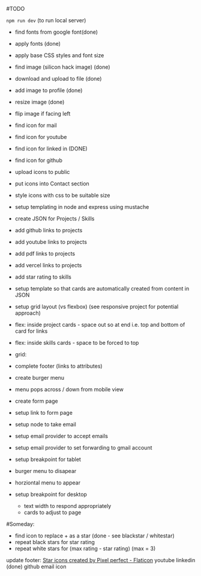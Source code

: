#TODO

`npm run dev` (to run local server)

- find fonts from google font(done)
 - apply fonts (done)
 - apply base CSS styles and font size

- find image (silicon hack image) (done)
- download and upload to file (done)
- add image to profile (done)
- resize image (done)
- flip image if facing left 

- find icon for mail
- find icon for youtube
- find icon for linked in (DONE)
- find icon for github
- upload icons to public
- put icons into Contact section
- style icons with css to be suitable size

- setup templating in node and express using mustache

- create JSON for Projects / Skills
- add github links to projects
- add youtube links to projects
- add pdf links to projects
- add vercel links to projects

- add star rating to skills

- setup template so that cards are automatically created from content in JSON

- setup grid layout (vs flexbox) (see responsive project for potential approach)
- flex: inside project cards - space out so at end i.e. top and bottom of card for links
- flex: inside skills cards - space to be forced to top
- grid: 

- complete footer (links to attributes)

- create burger menu
- menu pops across / down from mobile view

- create form page
- setup link to form page
- setup node to take email 
- setup email provider to accept emails
- setup email provider to set forwarding to gmail account

- setup breakpoint for tablet
 - burger menu to disapear
 - horziontal menu to appear

- setup breakpoint for desktop
    - text width to respond appropriately
    - cards to adjust to page

#Someday: 

- find icon to replace + as a star (done - see blackstar / whitestar)
- repeat black stars for star rating
- repeat white stars for (max rating - star rating) (max = 3)

update footer:
<a href="https://www.flaticon.com/free-icons/star" title="star icons">Star icons created by Pixel perfect - Flaticon</a>
youtube
linkedin (done)
github
email icon